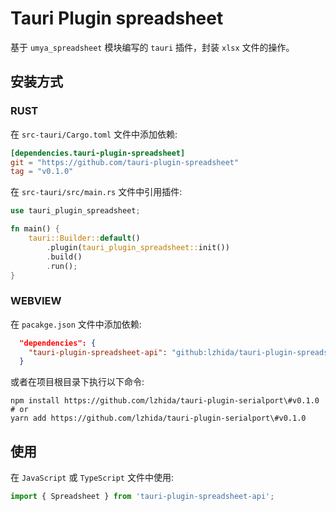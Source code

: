 # Tauri Plugin spreadsheet

基于 `umya_spreadsheet` 模块编写的 `tauri` 插件，封装 `xlsx` 文件的操作。

## 安装方式

### RUST

在 `src-tauri/Cargo.toml` 文件中添加依赖:

```toml
[dependencies.tauri-plugin-spreadsheet]
git = "https://github.com/tauri-plugin-spreadsheet"
tag = "v0.1.0"
```

在 `src-tauri/src/main.rs` 文件中引用插件:

```RUST
use tauri_plugin_spreadsheet;

fn main() {
    tauri::Builder::default()
        .plugin(tauri_plugin_spreadsheet::init())
        .build()
        .run();
}
```

### WEBVIEW

在 `pacakge.json` 文件中添加依赖:

```json
  "dependencies": {
    "tauri-plugin-spreadsheet-api": "github:lzhida/tauri-plugin-spreadsheet#v0.1.0",
  }
```

或者在项目根目录下执行以下命令:

```
npm install https://github.com/lzhida/tauri-plugin-serialport\#v0.1.0
# or
yarn add https://github.com/lzhida/tauri-plugin-serialport\#v0.1.0
```

## 使用

在 `JavaScript` 或 `TypeScript` 文件中使用:

```TypeScript
import { Spreadsheet } from 'tauri-plugin-spreadsheet-api';
```
